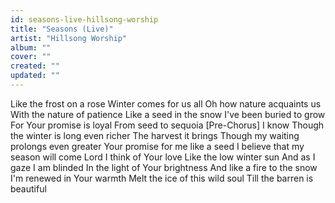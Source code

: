 ```yaml
---
id: seasons-live-hillsong-worship
title: "Seasons (Live)"
artist: "Hillsong Worship"
album: ""
cover: ""
created: ""
updated: ""
---
```


Like the frost on a rose
Winter comes for us all
Oh how nature acquaints us
With the nature of patience
Like a seed in the snow
I've been buried to grow
For Your promise is loyal
From seed to sequoia
[Pre-Chorus]
I know
Though the winter is long even richer
The harvest it brings
Though my waiting prolongs even greater
Your promise for me like a seed
I believe that my season will come
Lord I think of Your love
Like the low winter sun
And as I gaze I am blinded
In the light of Your brightness
And like a fire to the snow
I'm renewed in Your warmth
Melt the ice of this wild soul
Till the barren is beautiful